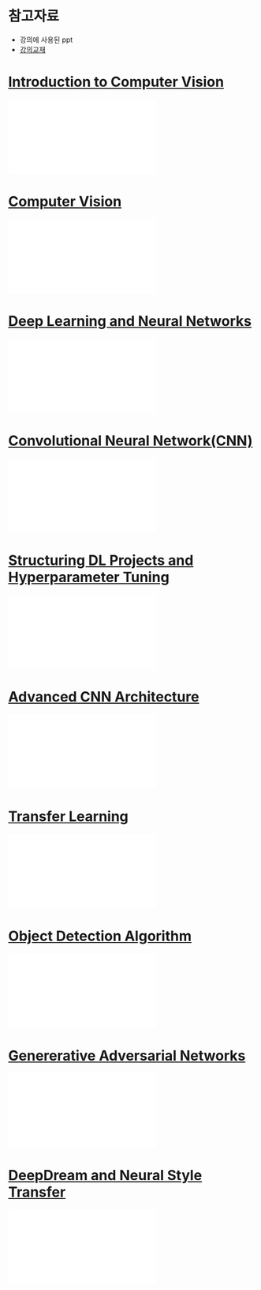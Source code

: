 # 참고자료
+ 강의에 사용된 ppt
+ <a href="https://github.com/sejongresearch/2022.DeepLearningSystem/blob/main/deep-learning-for-vision-systems.pdf">강의교재</a>
# [Introduction to Computer Vision](Introduction%20to%20Computer%20Vision.md)
![Introduction to Computer Vision](Introduction%20to%20Computer%20Vision.md)
# [Computer Vision](Computer%20Vision.md)
![Computer Vision](Computer%20Vision.md)
# [Deep Learning and Neural Networks](Deep%20Learning%20and%20Neural%20Networks.md)
![Deep Learning and Neural Networks](Deep%20Learning%20and%20Neural%20Networks.md)

# [Convolutional Neural Network(CNN)](Convolutional%20Neural%20Network(CNN).md)
![Convolutional Neural Network(CNN)](Convolutional%20Neural%20Network(CNN).md)
# [Structuring DL Projects and Hyperparameter Tuning](Structuring%20DL%20Projects%20and%20Hyperparameter%20Tuning.md)
![Structuring DL Projects and Hyperparameter Tuning](Structuring%20DL%20Projects%20and%20Hyperparameter%20Tuning.md)
# [Advanced CNN Architecture](Advanced%20CNN%20Architecture.md)
![Advanced CNN Architecture](Advanced%20CNN%20Architecture.md)
# [Transfer Learning](Transfer%20Learning.md)
![Transfer Learning](Transfer%20Learning.md)
# [Object Detection Algorithm](Object%20Detection%20Algorithm.md)
![Object Detection Algorithm](Object%20Detection%20Algorithm.md)
# [Genererative Adversarial Networks](Genererative%20Adversarial%20Networks.md)
![Genererative Adversarial Networks](Genererative%20Adversarial%20Networks.md)
# [DeepDream and Neural Style Transfer](DeepDream%20and%20Neural%20Style%20Transfer.md)
![DeepDream and Neural Style Transfer](DeepDream%20and%20Neural%20Style%20Transfer.md)